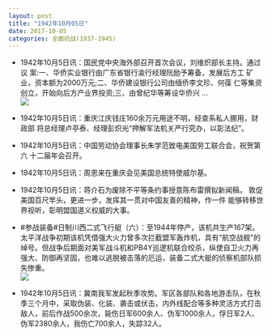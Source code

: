 ```yaml
---
layout: post
title: "1942年10月05日"
date: 2017-10-05
categories: 全面抗战(1937-1945)
---
```


<meta name="referrer" content="no-referrer" />

- 1942年10月5日讯：国民党中央海外部召开首次会议，刘维炽部长主持。通过议 案:一、华侨实业银行由广东省银行渝行经理阮励予筹备，发展后方工 矿业，资本额为2000万元;二、华侨建设银行公司由缅侨李文珍、何葆 仁等集资创立，开始向后方产业界投资;三、由曾纪华等筹设华侨兴 ... <br/><img src="https://wx2.sinaimg.cn/large/aca367d8ly1fk7pu9839nj20c809zaa5.jpg" />

- 1942年10月5日讯：重庆江庆钱庄160余万元用途不明，经查系私人挪用，财政部 将总经理卢亭泰、经理彭炽光“押解军法机关严行究办，以彰法纪”。 

- 1942年10月5日讯：中国劳动协会理事长朱学范致电美国劳工联合会，祝贺第六 十二届年会召开。 

- 1942年10月5日讯：周恩来在重庆会见美国总统特使威尔基。 

- 1942年10月5日讯：蒋介石为废除不平等条约事授意陈布雷撰拟新闻稿， 敦促美国百尺竿头，更进一步，发挥其一贯对中国友善的精神，作一件 能够转移世界视听，彰明盟国道义权威的大事。 

- #参战装备#日制川西二式飞行艇（六）：至1944年停产，该机共生产167架。太平洋战争初期该机凭借强大火力曾多次拦截盟军轰炸机，具有“航空战舰”的绰号。但战争后期面对美军战斗机和PB4Y巡逻机联合绞杀，纵使自卫火力再强大、防御再坚固，也难以逃脱被击落的厄运，装备二式大艇的侦察机部队损失惨重。 <br/><img src="https://wx1.sinaimg.cn/large/aca367d8ly1fk7523zkffj20m81cinfd.jpg" />

- 1942年10月5日讯：冀南我军发起秋季攻势。军区各部队和各地游击队，在秋季三个月中，采取伪装、化装、袭击或伏击，内外线配合等多种灵活方式打击敌人，前后作战500余次，毙伤日军600余人、伪军1000余人，俘日军2人、伪军2380余人，我伤亡700余人，失踪32人。 

